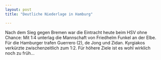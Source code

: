 ```yaml
---
layout: post
title: "Deutliche Niederlage in Hamburg"

---
```


Nach dem Sieg gegen Bremen war die Eintracht heute beim HSV ohne Chance: Mit 1:4 unterlag die Mannschaft von Friedhelm Funkel an der Elbe. Für die Hamburger trafen Guerrero (2), de Jong und Zidan. Kyrgiakos verkürzte zwischenzeitlich zum 1:2. Für höhere Ziele ist es wohl wirklich noch zu früh...


